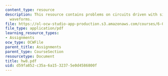 ```yaml
---
content_type: resource
description: This resource contains problems on circuits driven with sinusoidal input
  waveforms.
file: https://ol-ocw-studio-app-production.s3.amazonaws.com/courses/6-071j-introduction-to-electronics-signals-and-measurement-spring-2006/d59fa852c35a6a1532375e0d4586800f_hw8.pdf
file_type: application/pdf
learning_resource_types:
- Assignments
ocw_type: OCWFile
parent_title: Assignments
parent_type: CourseSection
resourcetype: Document
title: hw8.pdf
uid: d59fa852-c35a-6a15-3237-5e0d4586800f
---
```

